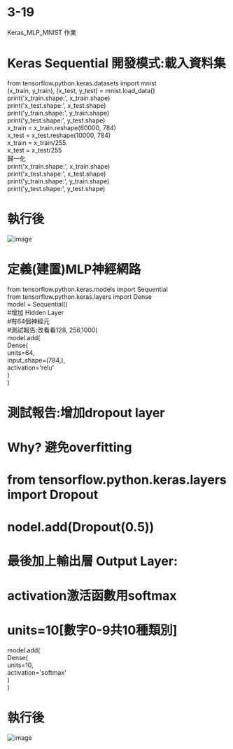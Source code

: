 # 3-19
Keras_MLP_MNIST 作業  
# Keras Sequential 開發模式:載入資料集
from tensorflow.python.keras.datasets import mnist  
(x_train, y_train), (x_test, y_test) = mnist.load_data()  
print('x_train.shape:', x_train.shape)  
print('x_test.shape:', x_test.shape)  
print('y_train.shape:', y_train.shape)  
print('y_test.shape:', y_test.shape)  
x_train = x_train.reshape(60000, 784)   
x_test = x_test.reshape(10000, 784)  
x_train = x_train/255.  
x_test = x_test/255  
歸一化  
print('x_train.shape:', x_train.shape)  
print('x_test.shape:', x_test.shape)  
print('y_train.shape:', y_train.shape)  
print('y_test.shape:', y_test.shape)  
#  執行後  
![image](https://github.com/SuWeizhe1124/3-19/blob/master/Kers%20%E6%B8%AC%E8%A9%A6/G2.JPG)  
#  定義(建置)MLP神經網路  
from tensorflow.python.keras.models import Sequential  
from tensorflow.python.keras.layers import Dense  
model = Sequential()  
#增加 Hidden Layer  
#有64個神經元  
#測試報告:改看看128, 256,1000)  
model.add(  
    Dense(  
        units=64,   
        input_shape=(784,),  
        activation='relu'  
    )  
)  
# 測試報告:增加dropout layer  
# Why? 避免overfitting  
# from tensorflow.python.keras.layers import Dropout  
# nodel.add(Dropout(0.5))  
# 最後加上輸出層 Output Layer:  
# activation激活函數用softmax  
# units=10[數字0-9共10種類別]  
model.add(  
    Dense(  
        units=10,  
        activation='softmax'  
    )  
)  
#  執行後  
![image](https://github.com/SuWeizhe1124/3-19/blob/master/Kers%20%E6%B8%AC%E8%A9%A6/G1.JPG)   
